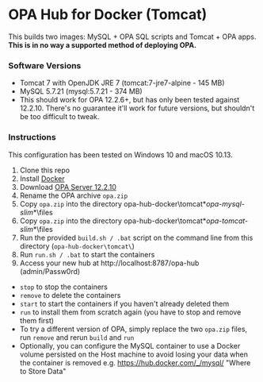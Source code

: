 # OPA Hub for Docker (Tomcat)
This builds two images: MySQL + OPA SQL scripts and Tomcat + OPA apps.  **This is in no way a supported method of deploying OPA.**

### Software Versions
- Tomcat 7 with OpenJDK JRE 7 (tomcat:7-jre7-alpine - 145 MB)
- MySQL 5.7.21 (mysql:5.7.21 - 374 MB)
- This should work for OPA 12.2.6+, but has only been tested against 12.2.10.  There's no guarantee it'll work for future versions, but shouldn't be too difficult to tweak.

### Instructions
This configuration has been tested on Windows 10 and macOS 10.13.
1. Clone this repo
1. Install [Docker](https://www.docker.com/community-edition#/download)
1. Download [OPA Server 12.2.10](http://www.oracle.com/technetwork/apps-tech/policy-automation/downloads/index.html)
1. Rename the OPA archive `opa.zip`
1. Copy `opa.zip` into the directory opa-hub-docker\tomcat\**opa-mysql-slim**\files
1. Copy `opa.zip` into the directory opa-hub-docker\tomcat\**opa-tomcat-slim**\files
1. Run the provided `build.sh / .bat` script on the command line from this directory (`opa-hub-docker\tomcat\`)
1. Run `run.sh / .bat` to start the containers
1. Access your new hub at http://localhost:8787/opa-hub (admin/Passw0rd)

- `stop` to stop the containers
- `remove` to delete the containers
- `start` to start the containers if you haven't already deleted them
- `run` to install them from scratch again (you have to stop and remove them first)
- To try a different version of OPA, simply replace the two `opa.zip` files, run `remove` and rerun `build` and `run`
- Optionally, you can configure the MySQL container to use a Docker volume persisted on the Host machine to avoid losing your data when the container is removed e.g. https://hub.docker.com/_/mysql/ "Where to Store Data"